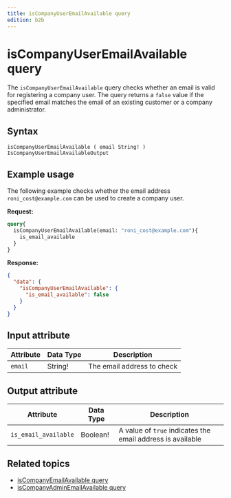 ```yaml
---
title: isCompanyUserEmailAvailable query
edition: b2b
---
```


# isCompanyUserEmailAvailable query

The `isCompanyUserEmailAvailable` query checks whether an email is valid for registering a company user. The query returns a `false` value if the specified email matches the email of an existing customer or a company administrator.

## Syntax

`isCompanyUserEmailAvailable ( email String! ) IsCompanyUserEmailAvailableOutput`

## Example usage

The following example checks whether the email address `roni_cost@example.com` can be used to create a company user.

**Request:**

```graphql
query{
  isCompanyUserEmailAvailable(email: "roni_cost@example.com"){
    is_email_available
  }
}
```

**Response:**

```json
{
  "data": {
    "isCompanyUserEmailAvailable": {
      "is_email_available": false
    }
  }
}
```

## Input attribute

Attribute |  Data Type | Description
--- | --- | ---
`email` | String! | The email address to check

## Output attribute

Attribute |  Data Type | Description
--- | --- | ---
`is_email_available` | Boolean! | A value of `true` indicates the email address is available

## Related topics

*  [isCompanyEmailAvailable query]({{page.baseurl}}/graphql/queries/is-company-email-available.html)
*  [isCompanyAdminEmailAvailable query]({{page.baseurl}}/graphql/queries/is-company-admin-email-available.html)
